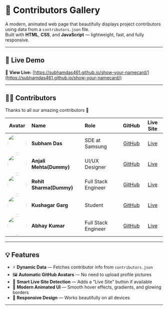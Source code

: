 # 🌟 Contributors Gallery

A modern, animated web page that beautifully displays project contributors using data from a `contributors.json` file.  
Built with **HTML**, **CSS**, and **JavaScript** — lightweight, fast, and fully responsive.

---

## 🚀 Live Demo

🔗 **View Live:** [https://subhamdas461.github.io/show-your-namecard/](https://subhamdas461.github.io/show-your-namecard/)

---

## 🧑‍💻 Contributors

Thanks to all our amazing contributors 💚

<!-- CONTRIBUTORS-START -->

| Avatar | Name | Role | GitHub | Live Site |
|:--:|:--|:--|:--:|:--:|
| <img src="https://github.com/subhamdas461.png" width="60" height="60" style="border-radius:50%;"> | **Subham Das** | SDE at Samsung | [GitHub](https://github.com/subhamdas461) | [Live](https://subhamdas461.github.io/) |
| <img src="https://github.com/anjalimehta.png" width="60" height="60" style="border-radius:50%;"> | **Anjali Mehta(Dummy)** | UI/UX Designer | [GitHub](https://github.com/anjalimehta) | [Live](https://anjalimehta.github.io/) |
| <img src="https://github.com/rohitsharma.png" width="60" height="60" style="border-radius:50%;"> | **Rohit Sharma(Dummy)** | Full Stack Engineer | [GitHub](https://github.com/rohitsharma) | [Live](https://rohitsharma.github.io/) |
| <img src="https://github.com/Dreamstick9.png" width="60" height="60" style="border-radius:50%;"> | **Kushagar Garg** | Student | [GitHub](https://github.com/Dreamstick9) | [Live](https://Dreamstick9.github.io/) |
| <img src="https://github.com/Sweatypenguin624.png" width="60" height="60" style="border-radius:50%;"> | **Abhay Kumar** | Full Stack Engineer | [GitHub](https://github.com/Sweatypenguin624) | [Live](https://Sweatypenguin624.github.io/) |
<!-- CONTRIBUTORS-END -->

---

## 💡 Features

-   ⚡ **Dynamic Data** — Fetches contributor info from `contributors.json`
-   🖼️ **Automatic GitHub Avatars** — No need to upload profile pictures
-   🧠 **Smart Live Site Detection** — Adds a “Live Site” button if available
-   💫 **Modern Animated UI** — Smooth hover effects, gradients, and glowing borders
-   📱 **Responsive Design** — Works beautifully on all devices

---
